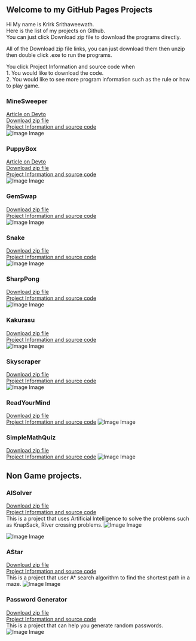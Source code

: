 ## Welcome to my GitHub Pages Projects

Hi My name is Krirk Srithaweewath.\
Here is the list of my projects on Github.\
You can just click Download zip file to download the programs directly.


All of the Download zip file links, you can just download them then unzip then double click .exe to run the programs.

You click Project Information and source code when\
	1. You would like to download the code.\
	2. You would like to see more program information such as the rule or how to play game.
	

### MineSweeper
[Article on Devto](https://dev.to/kdevzilla/minesweeper-c-1h82) \
[Download zip file](https://github.com/KDevZilla/ZipExe/raw/main/MineSweeper.zip) \
[Project Information and source code](https://github.com/KDevZilla/MineSweeper) \
![Image Image](https://raw.githubusercontent.com/KDevZilla/Resource/main/MineSweeper_Animation_01.gif)

### PuppyBox
[Article on Devto](https://dev.to/kdevzilla/puppybox-12dm) \
[Download zip file](https://github.com/KDevZilla/ZipExe/raw/main/PuppyBox.zip) \
[Project Information and source code](https://github.com/KDevZilla/PuppyBox) \
![Image Image](https://raw.githubusercontent.com/KDevZilla/Resource/main/PuppyBox_Animation01.gif)

### GemSwap
[Download zip file](https://github.com/KDevZilla/ZipExe/raw/main/GemSwap.zip) \
[Project Information and source code](https://github.com/KDevZilla/GemSwap) \
![Image Image](https://raw.githubusercontent.com/KDevZilla/Resource/main/GemSwap_Screen_01.gif)

### Snake
[Download zip file](https://github.com/KDevZilla/ZipExe/raw/main/Snake.zip) \
[Project Information and source code](https://github.com/KDevZilla/Snake) \
![Image Image](https://raw.githubusercontent.com/KDevZilla/Resource/main/Snake_Screen_01.gif)

### SharpPong
[Download zip file](https://github.com/KDevZilla/ZipExe/raw/main/SharpPong.zip) \
[Project Information and source code](https://github.com/KDevZilla/SharpPong) \
![Image Image](https://raw.githubusercontent.com/KDevZilla/Resource/main/Pong_Screen_01.gif)

### Kakurasu
[Download zip file](https://github.com/KDevZilla/ZipExe/raw/main/Kakurasu.zip) \
[Project Information and source code](https://github.com/KDevZilla/kakurasu) \
![Image Image](https://raw.githubusercontent.com/KDevZilla/Resource/main/Kakurasu_Screen_01.png)

### Skyscraper
[Download zip file](https://github.com/KDevZilla/Skyscraper/releases/download/v1.0.0/Skyscraper.zip) \
[Project Information and source code](https://github.com/KDevZilla/Skyscraper
) \
![Image Image](https://raw.githubusercontent.com/KDevZilla/Resource/main/SkyCraperScreen_Sample01.png)

### ReadYourMind
[Download zip file](https://github.com/KDevZilla/ZipExe/raw/main/ReadYourMind.zip)\
[Project Information and source code](https://github.com/KDevZilla/ReadYourMind)
![Image Image](https://raw.githubusercontent.com/KDevZilla/Resource/main/Read_Your_Mind_Screen01.png)
### SimpleMathQuiz
[Download zip file](https://github.com/KDevZilla/ZipExe/blob/main/SimpleMathQuiz.zip) \
[Project Information and source code](https://github.com/KDevZilla/SimpleMathQuiz)
![Image Image](https://raw.githubusercontent.com/KDevZilla/Resource/main/SimpleMathQuiz_Screen_01.png)

## Non Game projects.
### AISolver
[Download zip file](https://github.com/KDevZilla/ZipExe/raw/main/AISolver.zip)\
[Project Information and source code](https://github.com/KDevZilla/AISolver)\
This is a project that uses Artificial Intelligence to solve the problems such as KnapSack, River crossing problems.
![Image Image](https://raw.githubusercontent.com/KDevZilla/Resource/main/AISolver_Crossing_River_01.png)

![Image Image](https://raw.githubusercontent.com/KDevZilla/Resource/main/AISolver_KnapSack_01.png)

### AStar
[Download zip file](https://github.com/KDevZilla/ZipExe/raw/main/AStar.zip)\
[Project Information and source code](https://github.com/KDevZilla/AStar)\
This is a project that user A* search algorithm to find the shortest path in a maze.
![Image Image](https://raw.githubusercontent.com/KDevZilla/Resource/main/AStar_Screen_01.png)

### Password Generator
[Download zip file](https://github.com/KDevZilla/SharpPasswordGenerator/releases/download/v1.0.0/SharpPasswordGenerator.zip)\
[Project Information and source code](https://github.com/KDevZilla/SharpPasswordGenerator)\
This is a project that can help you generate random passwords.\
![Image Image](https://raw.githubusercontent.com/KDevZilla/Resource/main/SharpPasswordGenerator_Screen_01.png)


